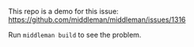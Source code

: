 This repo is a demo for this issue: https://github.com/middleman/middleman/issues/1316

Run `middleman build` to see the problem.
